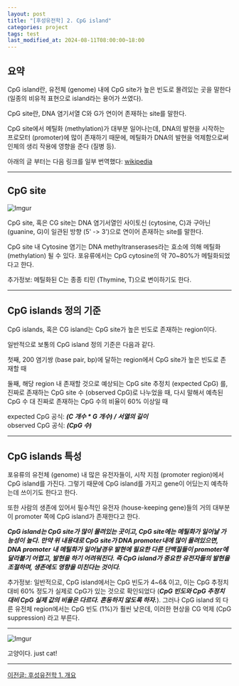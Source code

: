 ```yaml
---
layout: post
title: "[후성유전학] 2. CpG island"
categories: project
tags: test
last_modified_at: 2024-08-11T08:00:00~18:00
---  
```



## 요약 
CpG island란, 유전체 (genome) 내에 CpG site가 높은 빈도로 몰려있는 곳을 말한다 (일종의 비유적 표현으로 island라는 용어가 쓰였다).  

CpG site란, DNA 염기서열 C와 G가 연이어 존재하는 site를 말한다.  

CpG site에서 메틸화 (methylation)가 대부분 일어나는데, DNA의 발현을 시작하는 프로모터 (promoter)에 많이 존재하기 때문에, 메틸화가 DNA의 발현을 억제함으로써 인체의 생리 작용에 영향을 준다 (질병 등).  

아래의 글 부터는 다음 링크를 일부 번역했다: [wikipedia](https://en.wikipedia.org/wiki/CpG_site#CpG_islands)

---

## CpG site  

![Imgur](https://imgur.com/jNf916j.jpg)

CpG site, 혹은 CG site는 DNA 염기서열인 사이토신 (cytosine, C)과 구아닌 (guanine, G)이 일관된 방향 (5' -> 3')으로 연이어 존재하는 site를 말한다.  

CpG site 내 Cytosine 염기는 DNA methyltranserases라는 효소에 의해 메틸화 (methylation) 될 수 있다. 포유류에서는 CpG cytosine의 약 70~80%가 메틸화되었다고 한다. 

추가정보: 메틸화된 C는 종종 티민 (Thymine, T)으로 변이하기도 한다.  

---  

## CpG islands 정의 기준

CpG islands, 혹은 CG island는 CpG site가 높은 빈도로 존재하는 region이다.  

일반적으로 보통의 CpG island 정의 기준은 다음과 같다.  

첫째, 200 염기쌍 (base pair, bp)에 달하는 region에서 CpG site가 높은 빈도로 존재할 때  

둘째, 해당 region 내 존재할 것으로 예상되는 CpG site 추정치 (expected CpG) 를, 진짜로 존재하는 CpG site 수 (observed CpG)로 나누었을 때, 다시 말해서 예측된 CpG 수 대 진짜로 존재하는 CpG 수의 비율이 60% 이상일 때

expected CpG 공식: ***(C 개수 * G 개수) / 서열의 길이***   
observed CpG 공식: ***(CpG 수)***   

---  

## CpG islands 특성

포유류의 유전체 (genome) 내 많은 유전자들이, 시작 지점 (promoter region)에서 CpG island를 가진다. 그렇기 때문에 CpG island를 가지고 gene이 어딨는지 예측하는데 쓰이기도 한다고 한다.  

또한 사람의 생존에 있어서 필수적인 유전자 (house-keeping gene)들의 거의 대부분이 promoter 쪽에 CpG island가 존재한다고 한다.  

***CpG island는 CpG site가 많이 몰려있는 곳이고, CpG site에는 메틸화가 일어날 가능성이 높다. 만약 위 내용대로 CpG site가 DNA promoter내에 많이 몰려있으면, DNA promoter 내 메틸화가 일어날경우 발현에 필요한 다른 단백질들이 promoter에 달라붙기 어렵고, 발현을 하기 어려워진다. 즉 CpG island가 중요한 유전자들의 발현을 조절하며, 생존에도 영향을 미친다는 것이다.***  

추가정보: 일반적으로, CpG island에서는 CpG 빈도가 4~6& 이고, 이는 CpG 추정치 대비 60% 정도가 실제로 CpG가 있는 것으로 확인되었다 (***CpG 빈도와 CpG 추정치 대비 CpG 실제 값의 비율은 다르다. 혼동하지 않도록 하자.***). 그러나 CpG island 외 다른 유전체 region에서는 CpG 빈도 (1%)가 훨씬 낮은데, 이러한 현상을 CG 억제 (CpG suppression) 라고 부른다.  

---

![Imgur](https://imgur.com/nfCrfWA.jpg)

고양이다. just cat!

---

[이전글: 후성유전학 1. 개요](https://rlagksqls17.github.io/project/2024/08/09/methylation_cancer1.html)